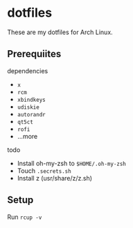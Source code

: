 # dotfiles

These are my dotfiles for Arch Linux.

## Prerequiites

dependencies

* `x`
* `rcm`
* `xbindkeys`
* `udiskie`
* `autorandr`
* `qt5ct`
* `rofi`
* ...more

todo

* Install oh-my-zsh to `$HOME/.oh-my-zsh`
* Touch `.secrets.sh`
* Install z (usr/share/z/z.sh)

## Setup

Run `rcup -v`
